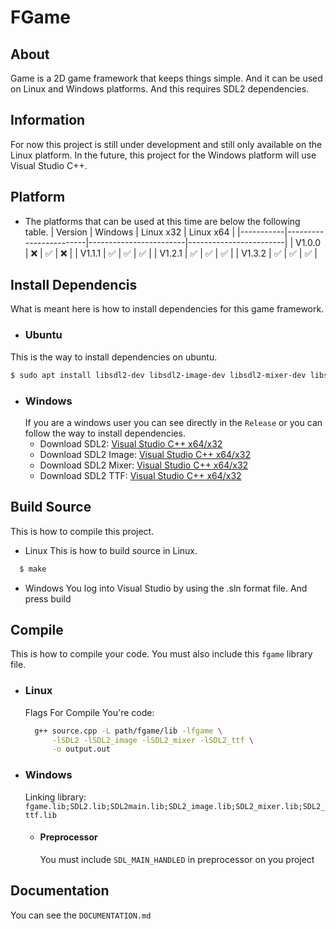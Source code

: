 # FGame

## About
Game is a 2D game framework that keeps things simple.
And it can be used on Linux and Windows platforms.
And this requires SDL2 dependencies.

## Information
For now this project is still under development and still only available on the Linux platform.
In the future, this project for the Windows platform will use Visual Studio C++.

## Platform
  - The platforms that can be used at this time are below the following table.
    |  Version  |          Windows       |        Linux x32       |        Linux x64       |
    |-----------|------------------------|------------------------|------------------------|
    |  V1.0.0   |           :x:          |   :white_check_mark:   |            :x:         |
    |  V1.1.1   |   :white_check_mark:   |   :white_check_mark:   |   :white_check_mark:   |
    |  V1.2.1   |   :white_check_mark:   |   :white_check_mark:   |   :white_check_mark:   |
    |  V1.3.2   |   :white_check_mark:   |   :white_check_mark:   |   :white_check_mark:   |

## Install Dependencis
What is meant here is how to install dependencies for this game framework.
- ### Ubuntu
This is the way to install dependencies on ubuntu.
```bash
$ sudo apt install libsdl2-dev libsdl2-image-dev libsdl2-mixer-dev libsdl2-ttf-dev -y
```

- ### Windows
  If you are a windows user you can see directly in the `Release` or you can follow the way to install dependencies.
  - Download SDL2: [Visual Studio C++ x64/x32](https://www.libsdl.org/release/SDL2-devel-2.0.14-VC.zip)
  - Download SDL2 Image: [Visual Studio C++ x64/x32](https://www.libsdl.org/projects/SDL_image/release/SDL2_image-devel-2.0.5-VC.zip)
  - Download SDL2 Mixer: [Visual Studio C++ x64/x32](https://www.libsdl.org/projects/SDL_mixer/release/SDL2_mixer-devel-2.0.4-VC.zip)
  - Download SDL2 TTF: [Visual Studio C++ x64/x32](https://www.libsdl.org/projects/SDL_ttf/release/SDL2_ttf-devel-2.0.15-VC.zip)

## Build Source
This is how to compile this project.
 - Linux
   This is how to build source in Linux.
  ```bash
    $ make
  ```
  - Windows
    You log into Visual Studio by using the .sln format file. And press build

## Compile
This is how to compile your code.
You must also include this `fgame` library file.

- ### Linux
  Flags For Compile You're code:
  ```bash
    g++ source.cpp -L path/fgame/lib -lfgame \
        -lSDL2 -lSDL2_image -lSDL2_mixer -lSDL2_ttf \
        -o output.out
  ```
- ### Windows
  Linking library: `fgame.lib;SDL2.lib;SDL2main.lib;SDL2_image.lib;SDL2_mixer.lib;SDL2_ttf.lib`
  - #### Preprocessor
    You must include `SDL_MAIN_HANDLED` in preprocessor on you project
## Documentation
You can see the `DOCUMENTATION.md`
